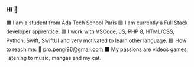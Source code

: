 ### Hi 🎱
🟧 I am a student from Ada Tech School Paris
🟩 I am currently a Full Stack developer apprentice.
🟦 I work with VSCode, JS, PHP 8, HTML/CSS, Python, Swift, SwiftUI and very motivated to learn other language.
🟪 How to reach me: 📧 pro.pengi96@gmail.com
⬛ My passions are videos games, listening to music, mangas and my cat.
